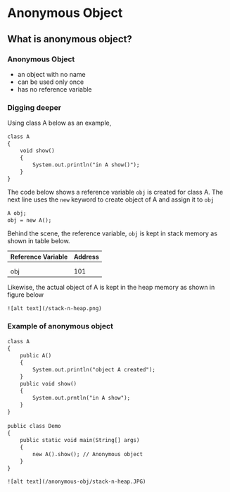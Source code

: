 # Anonymous Object

## What is anonymous object?

### Anonymous Object

- an object with no name
- can be used only once
- has no reference variable

### Digging deeper

Using class A below as an example,

```
class A
{
    void show()
    {
        System.out.println("in A show()");
    }
}
```

The code below shows a reference variable `obj` is created for class A.
The next line uses the `new` keyword to create object of A and assign it to `obj`

```
A obj;
obj = new A();
```

Behind the scene, the reference variable, `obj` is kept in stack memory as shown in table below.

| Reference Variable | Address |
|--------------------|---------|
|                    |         |
|                    |         |
| obj                | 101     |

Likewise, the actual object of A is kept in the heap memory as shown in figure below

	![alt text](/stack-n-heap.png)

### Example of anonymous object
```
class A 
{
    public A()
    {
        System.out.println("object A created");
    }
    public void show()
    {
        System.out.prntln("in A show");
    }
}

public class Demo
{
    public static void main(String[] args)
    {
        new A().show(); // Anonymous object
    }
}
```
	![alt text](/anonymous-obj/stack-n-heap.JPG)

